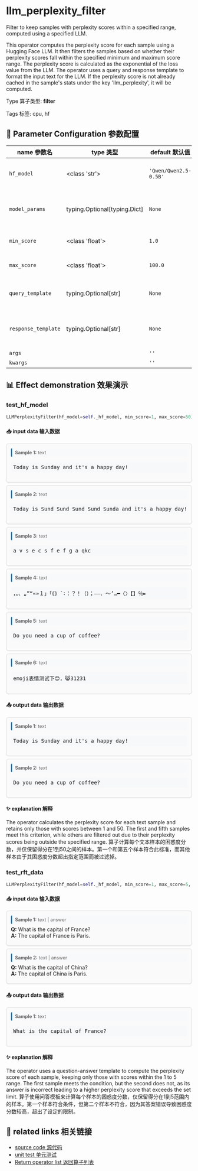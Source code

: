 # llm_perplexity_filter

Filter to keep samples with perplexity scores within a specified range, computed using a
specified LLM.

This operator computes the perplexity score for each sample using a Hugging Face LLM. It
then filters the samples based on whether their perplexity scores fall within the
specified minimum and maximum score range. The perplexity score is calculated as the
exponential of the loss value from the LLM. The operator uses a query and response
template to format the input text for the LLM. If the perplexity score is not already
cached in the sample's stats under the key 'llm_perplexity', it will be computed.

Type 算子类型: **filter**

Tags 标签: cpu, hf

## 🔧 Parameter Configuration 参数配置
| name 参数名 | type 类型 | default 默认值 | desc 说明 |
|--------|------|--------|------|
| `hf_model` | <class 'str'> | `'Qwen/Qwen2.5-0.5B'` | huggingface embedding model name. |
| `model_params` | typing.Optional[typing.Dict] | `None` | Parameters for initializing the API model. |
| `min_score` | <class 'float'> | `1.0` | Minimum perplexity score. |
| `max_score` | <class 'float'> | `100.0` | Maximum perplexity score. |
| `query_template` | typing.Optional[str] | `None` | Template for building the query string. |
| `response_template` | typing.Optional[str] | `None` | Template for building the response string. |
| `args` |  | `''` | extra args |
| `kwargs` |  | `''` | extra args |

## 📊 Effect demonstration 效果演示
### test_hf_model
```python
LLMPerplexityFilter(hf_model=self._hf_model, min_score=1, max_score=50)
```

#### 📥 input data 输入数据
<div class="sample-card" style="border:1px solid #ddd; padding:12px; margin:8px 0; border-radius:6px; background:#fafafa; box-shadow:0 1px 3px rgba(0,0,0,0.1);"><div class="sample-header" style="background:#f8f9fa; padding:4px 8px; margin-bottom:6px; border-radius:3px; font-size:0.9em; color:#666; border-left:3px solid #007acc;"><strong>Sample 1:</strong> text</div><pre style="padding:6px; background:#f6f8fa; border-radius:4px; overflow-x:auto; white-space:pre; word-wrap:normal;">Today is Sunday and it&#x27;s a happy day!</pre></div><div class="sample-card" style="border:1px solid #ddd; padding:12px; margin:8px 0; border-radius:6px; background:#fafafa; box-shadow:0 1px 3px rgba(0,0,0,0.1);"><div class="sample-header" style="background:#f8f9fa; padding:4px 8px; margin-bottom:6px; border-radius:3px; font-size:0.9em; color:#666; border-left:3px solid #007acc;"><strong>Sample 2:</strong> text</div><pre style="padding:6px; background:#f6f8fa; border-radius:4px; overflow-x:auto; white-space:pre; word-wrap:normal;">Today is Sund Sund Sund Sund Sunda and it&#x27;s a happy day!</pre></div><div class="sample-card" style="border:1px solid #ddd; padding:12px; margin:8px 0; border-radius:6px; background:#fafafa; box-shadow:0 1px 3px rgba(0,0,0,0.1);"><div class="sample-header" style="background:#f8f9fa; padding:4px 8px; margin-bottom:6px; border-radius:3px; font-size:0.9em; color:#666; border-left:3px solid #007acc;"><strong>Sample 3:</strong> text</div><pre style="padding:6px; background:#f6f8fa; border-radius:4px; overflow-x:auto; white-space:pre; word-wrap:normal;">a v s e c s f e f g a qkc</pre></div><div class="sample-card" style="border:1px solid #ddd; padding:12px; margin:8px 0; border-radius:6px; background:#fafafa; box-shadow:0 1px 3px rgba(0,0,0,0.1);"><div class="sample-header" style="background:#f8f9fa; padding:4px 8px; margin-bottom:6px; border-radius:3px; font-size:0.9em; color:#666; border-left:3px solid #007acc;"><strong>Sample 4:</strong> text</div><pre style="padding:6px; background:#f6f8fa; border-radius:4px; overflow-x:auto; white-space:pre; word-wrap:normal;">，。、„”“«»１」「《》´∶：？！（）；–—．～’…━〈〉【】％►</pre></div><div class="sample-card" style="border:1px solid #ddd; padding:12px; margin:8px 0; border-radius:6px; background:#fafafa; box-shadow:0 1px 3px rgba(0,0,0,0.1);"><div class="sample-header" style="background:#f8f9fa; padding:4px 8px; margin-bottom:6px; border-radius:3px; font-size:0.9em; color:#666; border-left:3px solid #007acc;"><strong>Sample 5:</strong> text</div><pre style="padding:6px; background:#f6f8fa; border-radius:4px; overflow-x:auto; white-space:pre; word-wrap:normal;">Do you need a cup of coffee?</pre></div><div class="sample-card" style="border:1px solid #ddd; padding:12px; margin:8px 0; border-radius:6px; background:#fafafa; box-shadow:0 1px 3px rgba(0,0,0,0.1);"><div class="sample-header" style="background:#f8f9fa; padding:4px 8px; margin-bottom:6px; border-radius:3px; font-size:0.9em; color:#666; border-left:3px solid #007acc;"><strong>Sample 6:</strong> text</div><pre style="padding:6px; background:#f6f8fa; border-radius:4px; overflow-x:auto; white-space:pre; word-wrap:normal;">emoji表情测试下😊，😸31231</pre></div>

#### 📤 output data 输出数据
<div class="sample-card" style="border:1px solid #ddd; padding:12px; margin:8px 0; border-radius:6px; background:#fafafa; box-shadow:0 1px 3px rgba(0,0,0,0.1);"><div class="sample-header" style="background:#f8f9fa; padding:4px 8px; margin-bottom:6px; border-radius:3px; font-size:0.9em; color:#666; border-left:3px solid #007acc;"><strong>Sample 1:</strong> text</div><pre style="padding:6px; background:#f6f8fa; border-radius:4px; overflow-x:auto; white-space:pre; word-wrap:normal;">Today is Sunday and it&#x27;s a happy day!</pre></div><div class="sample-card" style="border:1px solid #ddd; padding:12px; margin:8px 0; border-radius:6px; background:#fafafa; box-shadow:0 1px 3px rgba(0,0,0,0.1);"><div class="sample-header" style="background:#f8f9fa; padding:4px 8px; margin-bottom:6px; border-radius:3px; font-size:0.9em; color:#666; border-left:3px solid #007acc;"><strong>Sample 2:</strong> text</div><pre style="padding:6px; background:#f6f8fa; border-radius:4px; overflow-x:auto; white-space:pre; word-wrap:normal;">Do you need a cup of coffee?</pre></div>

#### ✨ explanation 解释
The operator calculates the perplexity score for each text sample and retains only those with scores between 1 and 50. The first and fifth samples meet this criterion, while others are filtered out due to their perplexity scores being outside the specified range.
算子计算每个文本样本的困惑度分数，并仅保留得分在1到50之间的样本。第一个和第五个样本符合此标准，而其他样本由于其困惑度分数超出指定范围而被过滤掉。

### test_rft_data
```python
LLMPerplexityFilter(hf_model=self._hf_model, min_score=1, max_score=5, query_template='Question: {text}', response_template='Answer: {answer}')
```

#### 📥 input data 输入数据
<div class="sample-card" style="border:1px solid #ddd; padding:12px; margin:8px 0; border-radius:6px; background:#fafafa; box-shadow:0 1px 3px rgba(0,0,0,0.1);"><div class="sample-header" style="background:#f8f9fa; padding:4px 8px; margin-bottom:6px; border-radius:3px; font-size:0.9em; color:#666; border-left:3px solid #007acc;"><strong>Sample 1:</strong> text | answer</div><div class="qa" style="margin-bottom:6px;"><div><strong>Q:</strong> What is the capital of France?</div><div><strong>A:</strong> The capital of France is Paris.</div></div></div><div class="sample-card" style="border:1px solid #ddd; padding:12px; margin:8px 0; border-radius:6px; background:#fafafa; box-shadow:0 1px 3px rgba(0,0,0,0.1);"><div class="sample-header" style="background:#f8f9fa; padding:4px 8px; margin-bottom:6px; border-radius:3px; font-size:0.9em; color:#666; border-left:3px solid #007acc;"><strong>Sample 2:</strong> text | answer</div><div class="qa" style="margin-bottom:6px;"><div><strong>Q:</strong> What is the capital of China?</div><div><strong>A:</strong> The capital of China is Paris.</div></div></div>

#### 📤 output data 输出数据
<div class="sample-card" style="border:1px solid #ddd; padding:12px; margin:8px 0; border-radius:6px; background:#fafafa; box-shadow:0 1px 3px rgba(0,0,0,0.1);"><div class="sample-header" style="background:#f8f9fa; padding:4px 8px; margin-bottom:6px; border-radius:3px; font-size:0.9em; color:#666; border-left:3px solid #007acc;"><strong>Sample 1:</strong> text</div><pre style="padding:6px; background:#f6f8fa; border-radius:4px; overflow-x:auto; white-space:pre; word-wrap:normal;">What is the capital of France?</pre></div>

#### ✨ explanation 解释
The operator uses a question-answer template to compute the perplexity score of each sample, keeping only those with scores within the 1 to 5 range. The first sample meets the condition, but the second does not, as its answer is incorrect leading to a higher perplexity score that exceeds the set limit.
算子使用问答模板来计算每个样本的困惑度分数，仅保留得分在1到5范围内的样本。第一个样本符合条件，但第二个样本不符合，因为其答案错误导致困惑度分数较高，超出了设定的限制。


## 🔗 related links 相关链接
- [source code 源代码](../../../data_juicer/ops/filter/llm_perplexity_filter.py)
- [unit test 单元测试](../../../tests/ops/filter/test_llm_perplexity_filter.py)
- [Return operator list 返回算子列表](../../Operators.md)